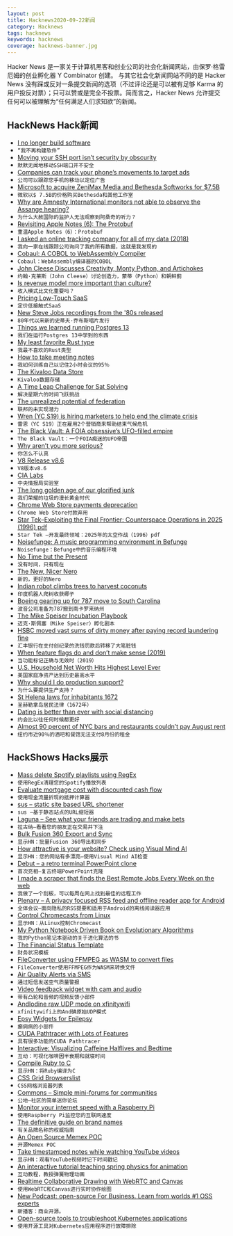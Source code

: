 ```yaml
---
layout: post
title: Hacknews2020-09-22新闻
category: Hacknews
tags: hacknews
keywords: hacknews
coverage: hacknews-banner.jpg
---
```


Hacker News 是一家关于计算机黑客和创业公司的社会化新闻网站，由保罗·格雷厄姆的创业孵化器 Y Combinator 创建。
与其它社会化新闻网站不同的是 Hacker News 没有踩或反对一条提交新闻的选项（不过评论还是可以被有足够 Karma 的用户投反对票）；只可以赞或是完全不投票。简而言之，Hacker News 允许提交任何可以被理解为“任何满足人们求知欲”的新闻。

## HackNews Hack新闻


- [I no longer build software](https://github.com/docker/cli/issues/267#issuecomment-695149477)
- `“我不再构建软件”`
- [Moving your SSH port isn’t security by obscurity](https://danielmiessler.com/blog/no-moving-your-ssh-port-isnt-security-by-obscurity/)
- `默默无闻地移动SSH端口并不安全`
- [Companies can track your phone’s movements to target ads](https://arstechnica.com/information-technology/2020/09/companies-can-track-your-phones-movements-to-target-ads/)
- `公司可以跟踪您手机的移动以定位广告`
- [Microsoft to acquire ZeniMax Media and Bethesda Softworks for $7.5B](https://bethesda.net/en/article/1iLtcvwY6Nb1GeKADyDUEX/why-microsoft-is-the-perfect-fit)
- `微软以$ 7.5B的价格购买Bethesda和其他工作室`
- [Why are Amnesty International monitors not able to observe the Assange hearing?](https://www.amnesty.org/en/latest/news/2020/09/why-are-amnesty-international-monitors-not-able-to-observe-the-assange-hearing/)
- `为什么大赦国际的监护人无法观察到阿桑奇的听力？`
- [Revisiting Apple Notes (6): The Protobuf](https://ciofecaforensics.com/2020/09/18/apple-notes-revisited-protobuf/)
- `重温Apple Notes（6）：Protobuf`
- [I asked an online tracking company for all of my data (2018)](https://privacyinternational.org/long-read/2433/i-asked-online-tracking-company-all-my-data-and-heres-what-i-found)
- `我向一家在线跟踪公司询问了我的所有数据，这就是我发现的`
- [Cobaul: A COBOL to WebAssembly Compiler](https://github.com/cloudflare/cobaul)
- `Cobaul：WebAssembly编译器的COBOL`
- [John Cleese Discusses Creativity, Monty Python, and Artichokes](https://www.newyorker.com/culture/the-new-yorker-interview/john-cleese-discusses-creativity-political-correctness-monty-python-and-artichokes)
- `约翰·克莱斯（John Cleese）讨论创造力，蒙蒂（Python）和朝鲜蓟`
- [Is revenue model more important than culture?](https://somehowmanage.com/2020/09/20/revenue-model-not-culture-is-the-dominant-term/)
- `收入模式比文化重要吗？`
- [Pricing Low-Touch SaaS](https://stripe.com/en-in/atlas/guides/saas-pricing)
- `定价低接触式SaaS`
- [New Steve Jobs recordings from the '80s released](https://www.sfgate.com/tech/article/New-Steve-Jobs-recordings-from-the-80s-released-15572216.php)
- `80年代以来新的史蒂夫·乔布斯唱片发行`
- [Things we learned running Postgres 13](https://pganalyze.com/blog/postgres13-better-performance-monitoring-usability)
- `我们在运行Postgres 13中学到的东西`
- [My least favorite Rust type](http://ridiculousfish.com/blog/posts/least-favorite-rust-type.html)
- `我最不喜欢的Rust类型`
- [How to take meeting notes](https://barehands.substack.com/p/how-to-take-meeting-notes)
- `我如何训练自己以记住2小时会议的95％`
- [The Kivaloo Data Store](http://www.tarsnap.com/kivaloo.html)
- `Kivaloo数据存储`
- [A Time Leap Challenge for Sat Solving](https://arxiv.org/abs/2008.02215)
- `解决星期六的时间飞跃挑战`
- [The unrealized potential of federation](https://drewdevault.com/2020/09/20/The-potential-of-federation.html)
- `联邦的未实现潜力`
- [Wren (YC S19) is hiring marketers to help end the climate crisis](https://projectwren.com/careers)
- `雷恩（YC S19）正在雇用2个营销商来帮助结束气候危机`
- [The Black Vault: A FOIA obsessive’s UFO-filled empire](https://www.cjr.org/special_report/black-vault-foia-john-greenewald.php)
- `The Black Vault：一个FOIA痴迷的UFO帝国`
- [Why aren’t you more serious?](https://rubenerd.com/why-arent-you-more-serious/)
- `你怎么不认真`
- [V8 Release v8.6](https://v8.dev/blog/v8-release-86)
- `V8版本v8.6`
- [CIA Labs](https://www.cia.gov/offices-of-cia/science-technology/cia-labs.html)
- `中央情报局实验室`
- [The long golden age of our glorified junk](https://lithub.com/the-long-golden-age-of-useless-american-crap/)
- `我们荣耀的垃圾的漫长黄金时代`
- [Chrome Web Store payments deprecation](https://developer.chrome.com/webstore/cws-payments-deprecation)
- `Chrome Web Store付款弃用`
- [Star Tek–Exploiting the Final Frontier: Counterspace Operations in 2025 (1996) pdf](https://www.theblackvault.com/documents/ADA392588.pdf)
- `Star Tek –开发最终领域：2025年的太空作战（1996）pdf`
- [Noisefunge: A music programming environment in Befunge](https://github.com/revnull/noisefunge)
- `Noisefunge：Befunge中的音乐编程环境`
- [No Time but the Present](https://harpers.org/archive/2020/10/no-time-but-the-present-breaking-bread-with-the-dead-alan-jacobs/)
- `没有时间，只有现在`
- [The New, Nicer Nero](https://www.smithsonianmag.com/history/new-nicer-nero-history-roman-emperor-180975776)
- `新的，更好的Nero`
- [Indian robot climbs trees to harvest coconuts](https://newatlas.com/robotics/amaran-coconut-harvesting-robot/)
- `印度机器人爬树收获椰子`
- [Boeing gearing up for 787 move to South Carolina](https://www.reuters.com/article/us-boeing-787-idUSKCN26C19K)
- `波音公司准备为787搬到南卡罗来纳州`
- [The Mike Speiser Incubation Playbook](https://kwokchain.com/2020/09/22/the-mike-speiser-incubation-playbook/)
- `迈克·斯佩塞（Mike Speiser）孵化剧本`
- [HSBC moved vast sums of dirty money after paying record laundering fine](https://www.icij.org/investigations/fincen-files/hsbc-moved-vast-sums-of-dirty-money-after-paying-record-laundering-fine/)
- `汇丰银行在支付创纪录的洗钱罚款后转移了大笔脏钱`
- [When feature flags do and don’t make sense (2019)](https://software.rajivprab.com/2019/12/19/when-feature-flags-do-and-dont-make-sense/)
- `当功能标记正确与无效时（2019）`
- [U.S. Household Net Worth Hits Highest Level Ever](https://www.wsj.com/articles/u-s-household-net-worth-hits-highest-level-ever-11600705010)
- `美国家庭净资产达到历史最高水平`
- [Why should I do production support?](https://devenbhooshan.wordpress.com/2020/09/22/why-should-i-do-production-support/)
- `为什么要提供生产支持？`
- [St Helena laws for inhabitants 1672](https://blogs.bl.uk/untoldlives/2020/09/st-helena-laws-for-inhabitants-1672.html)
- `圣赫勒拿岛居民法律（1672年）`
- [Dating is better than ever with social distancing](https://www.cbc.ca/radio/thedebaters/dating-is-actually-better-than-ever-with-social-distancing-1.5629793)
- `约会比以往任何时候都更好`
- [Almost 90 percent of NYC bars and restaurants couldn’t pay August rent](https://nypost.com/2020/09/21/almost-90-percent-of-nyc-bars-and-restaurants-couldnt-pay-august-rent/)
- `纽约市近90％的酒吧和餐馆无法支付8月份的租金`


## HackShows Hacks展示

- [ Mass delete Spotify playlists using RegEx](https://github.com/kabirvirji/spoticlean)
- `使用RegEx清理您的Spotify播放列表`
- [ Evaluate mortgage cost with discounted cash flow](https://www.walletcal.com/)
- `使用现金流量折现的抵押计算器`
- [ sus – static site based URL shortener](https://github.com/nkantar/sus)
- `sus –基于静态站点的URL缩短器`
- [ Laguna – See what your friends are trading and make bets](https://withlaguna.com/)
- `拉古纳–看看您的朋友正在交易并下注`
- [ Bulk Fusion 360 Export and Sync](https://github.com/aconz2/Fusion360Exporter)
- `显示HN：批量Fusion 360导出和同步`
- [ How attractive is your website? Check using Visual Mind AI](https://myraah.io/visualmind)
- `显示HN：您的网站有多漂亮–使用Visual Mind AI检查`
- [ Debut – a retro terminal PowerPoint clone](item?id=24526383)
- `首次亮相–复古终端PowerPoint克隆`
- [ I made a scraper that finds the Best Remote Jobs Every Week on the web](https://blog.noicejobs.com/best-remote-jobs-in-the-world-between-sep-11-and-sep-18/)
- `我做了一个刮板，可以每周在网上找到最佳的远程工作`
- [ Plenary – A privacy focused RSS feed and offline reader app for Android](https://play.google.com/store/apps/details?id=com.spians.plenary)
- `全体会议–面向隐私的RSS提要和适用于Android的离线阅读器应用`
- [ Control Chromecasts from Linux](https://github.com/alexdelorenzo/chromecast_mpris)
- `显示HN：从Linux控制Chromecast`
- [ My Python Notebook Driven Book on Evolutionary Algorithms](https://datacrayon.com/posts/search-and-optimisation/practical-evolutionary-algorithms/preface/)
- `我的Python笔记本驱动的关于进化算法的书`
- [ The Financial Status Template](https://jordivillar.com/financial-status/)
- `财务状况模板`
- [ FileConverter using FFMPEG as WASM to convert files](https://fileconverter.digital/)
- `FileConverter使用FFMPEG作为WASM来转换文件`
- [ Air Quality Alerts via SMS](https://github.com/airq-dev/hazebot)
- `通过短信发送空气质量警报`
- [ Video feedback widget with cam and audio](https://howuku.com)
- `带有凸轮和音频的视频反馈小部件`
- [ AndIodine raw UDP mode on xfinitywifi](https://gitlab.com/Zinnia_Zirconium/andiodine/-/tree/xfinitywifi)
- `xfinitywifi上的And碘原始UDP模式`
- [ Epsy Widgets for Epilepsy](https://www.epsyhealth.com/news/epsy-introduces-new-ios14-widgets)
- `癫痫病的小部件`
- [ CUDA Pathtracer with Lots of Features](https://github.com/jan-van-bergen/GPU-Pathtracer)
- `具有很多功能的CUDA Pathtracer`
- [ Interactive: Visualizing Caffeine Halflives and Bedtime](https://observablehq.com/@elibryan/caffeine-simulator)
- `互动：可视化咖啡因半衰期和就寝时间`
- [ Compile Ruby to C](https://github.com/agrafix/rubyspeed)
- `显示HN：将Ruby编译为C`
- [ CSS Grid Browserslist](https://github.com/rafgraph/browserslist-config-css-grid)
- `CSS网格浏览器列表`
- [ Commons – Simple mini-forums for communities](https://www.startcommons.com/634fcf24-7448-4ac3-b393-35f52699dc23)
- `公地–社区的简单迷你论坛`
- [ Monitor your internet speed with a Raspberry Pi](https://perryizgr8.github.io/raspberry-pi/2020/09/20/monitoring-speed-rpi.html)
- `使用Raspberry Pi监控您的互联网速度`
- [ The definitive guide on brand names](https://www.nickkolenda.com/brand-names/)
- `有关品牌名称的权威指南`
- [ An Open Source Memex POC](http://steveliu.co/memex)
- `开源Memex POC`
- [ Take timestamped notes while watching YouTube videos](https://annotate.tv)
- `显示HN：观看YouTube视频时记下时间戳记`
- [ An interactive tutorial teaching spring physics for animation](https://joshwcomeau.com/animation/a-friendly-introduction-to-spring-physics/)
- `互动教程，教授弹簧物理动画`
- [ Realtime Collaborative Drawing with WebRTC and Canvas](https://github.com/nyxtom/drawing-webrtc)
- `使用WebRTC和Canvas进行实时协作绘图`
- [ New Podcast: open-source For Business. Learn from worlds #1 OSS experts](https://podcasts.apple.com/us/podcast/open-source-for-business/id1525973271)
- `新播客：商业开源。`
- [ Open-source tools to troubleshoot Kubernetes applications](https://troubleshoot.sh/)
- `使用开源工具对Kubernetes应用程序进行故障排除`

